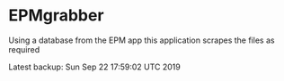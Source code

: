 # EPMgrabber
Using a database from the EPM app this application scrapes the files as required


Latest backup: Sun Sep 22 17:59:02 UTC 2019
